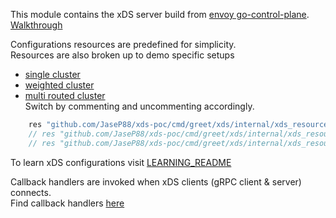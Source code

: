This module contains the xDS server build from [envoy go-control-plane](https://github.com/envoyproxy/go-control-plane).  
[Walkthrough](https://github.com/envoyproxy/go-control-plane/tree/main/internal/example)
  
Configurations resources are predefined for simplicity.  
Resources are also broken up to demo specific setups
- [single cluster](/cmd/greet/xds/internal/xds_resources/singlecluster/client_resource.go)
- [weighted cluster](/cmd/greet/xds/internal/xds_resources/weightedcluster/client_resource.go)
- [multi routed cluster](/cmd/greet/xds/internal/xds_resources/multiroutedcluster/client_resource.go)  
Switch by commenting and uncommenting accordingly.
```go
	res "github.com/JaseP88/xds-poc/cmd/greet/xds/internal/xds_resources/singlecluster"
	// res "github.com/JaseP88/xds-poc/cmd/greet/xds/internal/xds_resources/weightedcluster"
	// res "github.com/JaseP88/xds-poc/cmd/greet/xds/internal/xds_resources/multiroutedcluster"
```

To learn xDS configurations visit [LEARNING_README](/cmd/greet/xds/LEARNING_README/)

Callback handlers are invoked when xDS clients (gRPC client & server) connects.  
Find callback handlers [here](/cmd/greet/xds/internal/cb.go)